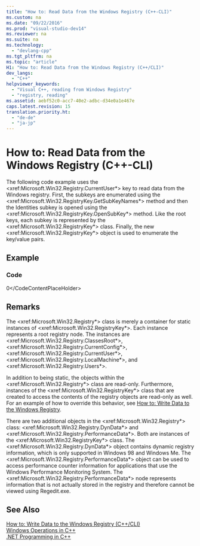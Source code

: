 ```yaml
---
title: "How to: Read Data from the Windows Registry (C++-CLI)"
ms.custom: na
ms.date: "09/22/2016"
ms.prod: "visual-studio-dev14"
ms.reviewer: na
ms.suite: na
ms.technology: 
  - "devlang-cpp"
ms.tgt_pltfrm: na
ms.topic: "article"
H1: "How to: Read Data from the Windows Registry (C++/CLI)"
dev_langs: 
  - "C++"
helpviewer_keywords: 
  - "Visual C++, reading from Windows Registry"
  - "registry, reading"
ms.assetid: aebf52c0-acc7-40e2-adbc-d34e0a1e467e
caps.latest.revision: 15
translation.priority.ht: 
  - "de-de"
  - "ja-jp"
---
```

# How to: Read Data from the Windows Registry (C++-CLI)
The following code example uses the \<xref:Microsoft.Win32.Registry.CurrentUser*> key to read data from the Windows registry. First, the subkeys are enumerated using the \<xref:Microsoft.Win32.RegistryKey.GetSubKeyNames*> method and then the Identities subkey is opened using the \<xref:Microsoft.Win32.RegistryKey.OpenSubKey*> method. Like the root keys, each subkey is represented by the \<xref:Microsoft.Win32.RegistryKey*> class. Finally, the new \<xref:Microsoft.Win32.RegistryKey*> object is used to enumerate the key/value pairs.  
  
## Example  
  
### Code  
  
<CodeContentPlaceHolder>0\</CodeContentPlaceHolder>  
## Remarks  
 The \<xref:Microsoft.Win32.Registry*> class is merely a container for static instances of \<xref:Microsoft.Win32.RegistryKey*>. Each instance represents a root registry node. The instances are \<xref:Microsoft.Win32.Registry.ClassesRoot*>, \<xref:Microsoft.Win32.Registry.CurrentConfig*>, \<xref:Microsoft.Win32.Registry.CurrentUser*>, \<xref:Microsoft.Win32.Registry.LocalMachine*>, and \<xref:Microsoft.Win32.Registry.Users*>.  
  
 In addition to being static, the objects within the \<xref:Microsoft.Win32.Registry*> class are read-only. Furthermore, instances of the \<xref:Microsoft.Win32.RegistryKey*> class that are created to access the contents of the registry objects are read-only as well. For an example of how to override this behavior, see [How to: Write Data to the Windows Registry](../vs140/how-to--write-data-to-the-windows-registry--c---cli-.md).  
  
 There are two additional objects in the \<xref:Microsoft.Win32.Registry*> class: \<xref:Microsoft.Win32.Registry.DynData*> and \<xref:Microsoft.Win32.Registry.PerformanceData*>. Both are instances of the \<xref:Microsoft.Win32.RegistryKey*> class. The \<xref:Microsoft.Win32.Registry.DynData*> object contains dynamic registry information, which is only supported in Windows 98 and Windows Me. The \<xref:Microsoft.Win32.Registry.PerformanceData*> object can be used to access performance counter information for applications that use the Windows Performance Monitoring System. The \<xref:Microsoft.Win32.Registry.PerformanceData*> node represents information that is not actually stored in the registry and therefore cannot be viewed using Regedit.exe.  
  
## See Also  
 [How to: Write Data to the Windows Registry (C++/CLI)](../vs140/how-to--write-data-to-the-windows-registry--c---cli-.md)   
 [Windows Operations in C++](../vs140/windows-operations--c---cli-.md)   
 [.NET Programming in C++](../vs140/.net-programming-with-c---cli--visual-c---.md)